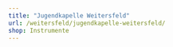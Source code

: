 ```yaml
---
title: "Jugendkapelle Weitersfeld"
url: /weitersfeld/jugendkapelle-weitersfeld/
shop: Instrumente
---
```

